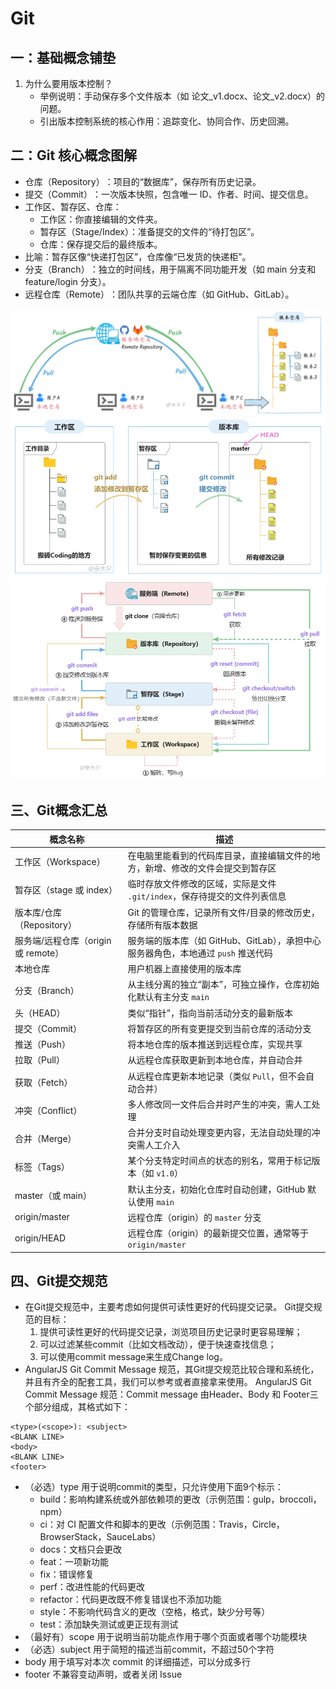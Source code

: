 # Git

## 一：基础概念铺垫​​
1. ​为什么要用版本控制？​​
    - 举例说明：手动保存多个文件版本（如 论文_v1.docx、论文_v2.docx）的问题。
    - 引出版本控制系统的核心作用：追踪变化、协同合作、历史回溯。  

## 二：Git 核心概念图解​  
- ​仓库（Repository）​​：项目的“数据库”，保存所有历史记录。
- ​​提交（Commit）​​：一次版本快照，包含唯一 ID、作者、时间、提交信息。
- ​工作区、暂存区、仓库​​：
  - 工作区：你直接编辑的文件夹。
  - 暂存区（Stage/Index）：准备提交的文件的“待打包区”。
  - 仓库：保存提交后的最终版本。  
- ​比喻​​：暂存区像“快递打包区”，仓库像“已发货的快递柜”。  
- ​分支（Branch）​​：独立的时间线，用于隔离不同功能开发（如 main 分支和 feature/login 分支）。    
- ​远程仓库（Remote）​​：团队共享的云端仓库（如 GitHub、GitLab）。

![alt text](151257-20221216160130686-1461748867.png)
![alt text](151257-20221216160248627-193122665.png)
![alt text](151257-20221216160551074-1896245440.png)

## 三、Git概念汇总
| 概念名称                     | 描述                                                                                                                                 |
|------------------------------|--------------------------------------------------------------------------------------------------------------------------------------|
| 工作区（Workspace）           | 在电脑里能看到的代码库目录，直接编辑文件的地方，新增、修改的文件会提交到暂存区                                                       |
| 暂存区（stage 或 index）      | 临时存放文件修改的区域，实际是文件 `.git/index`，保存待提交的文件列表信息                                                           |
| 版本库/仓库（Repository）     | Git 的管理仓库，记录所有文件/目录的修改历史，存储所有版本数据                                                                       |
| 服务端/远程仓库（origin 或 remote） | 服务端的版本库（如 GitHub、GitLab），承担中心服务器角色，本地通过 `push` 推送代码                                                   |
| 本地仓库                      | 用户机器上直接使用的版本库                                                                                                           |
| 分支（Branch）                | 从主线分离的独立“副本”，可独立操作，仓库初始化默认有主分支 `main`                                                                 |
| 头（HEAD）                    | 类似“指针”，指向当前活动分支的最新版本                                                                                               |
| 提交（Commit）                | 将暂存区的所有变更提交到当前仓库的活动分支                                                                                           |
| 推送（Push）                  | 将本地仓库的版本推送到远程仓库，实现共享                                                                                             |
| 拉取（Pull）                  | 从远程仓库获取更新到本地仓库，并自动合并                                                                                             |
| 获取（Fetch）                 | 从远程仓库更新本地记录（类似 `Pull`，但不会自动合并）                                                                                |
| 冲突（Conflict）              | 多人修改同一文件后合并时产生的冲突，需人工处理                                                                                       |
| 合并（Merge）                 | 合并分支时自动处理变更内容，无法自动处理的冲突需人工介入                                                                             |
| 标签（Tags）                  | 某个分支特定时间点的状态的别名，常用于标记版本（如 `v1.0`）                                                                          |
| master（或 main）             | 默认主分支，初始化仓库时自动创建，GitHub 默认使用 `main`                                                                             |
| origin/master                 | 远程仓库（origin）的 `master` 分支                                                                                                  |
| origin/HEAD                   | 远程仓库（origin）的最新提交位置，通常等于 `origin/master`                                                                           |

## 四、Git提交规范
  - 在Git提交规范中，主要考虑如何提供可读性更好的代码提交记录。 Git提交规范的目标： 
    1. 提供可读性更好的代码提交记录，浏览项目历史记录时更容易理解； 
    2. 可以过滤某些commit（比如文档改动），便于快速查找信息；  
    3. 可以使用commit message来生成Change log。
   - AngularJS Git Commit Message 规范，其Git提交规范比较合理和系统化，并且有齐全的配套工具，我们可以参考或者直接拿来使用。 AngularJS Git Commit Message 规范：Commit message 由Header、Body 和 Footer三个部分组成，其格式如下：
  
```Plain Text
<type>(<scope>): <subject>
<BLANK LINE>
<body>
<BLANK LINE>
<footer>
```
- （必选）type 用于说明commit的类型，只允许使用下面9个标示：
  - build：影响构建系统或外部依赖项的更改（示例范围：gulp，broccoli，npm）
  - ci：对 CI 配置文件和脚本的更改（示例范围：Travis，Circle，BrowserStack，SauceLabs）
  - docs：文档只会更改
  - feat：一项新功能
  - fix：错误修复
  - perf：改进性能的代码更改
  - refactor：代码更改既不修复错误也不添加功能
  - style：不影响代码含义的更改（空格，格式，缺少分号等）
  - test：添加缺失测试或更正现有测试
- （最好有）scope 用于说明当前功能点作用于哪个页面或者哪个功能模块
- （必选）subject 用于简短的描述当前commit，不超过50个字符
- body 用于填写对本次 commit 的详细描述，可以分成多行
- footer 不兼容变动声明，或者关闭 Issue